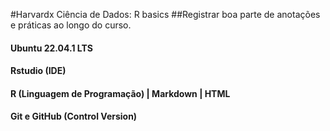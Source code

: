 #Harvardx Ciência de Dados: R basics
##Registrar boa parte de anotações e práticas ao longo do curso.
#### Ubuntu 22.04.1 LTS
#### Rstudio (IDE)
#### R (Linguagem de Programação) | Markdown | HTML
#### Git e GitHub (Control Version)
